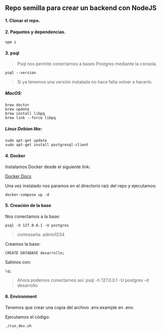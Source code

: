 ## Repo semilla para crear un backend con NodeJS

#### 1. Clonar el repo.

#### 2. Paquetes y dependencias.

```
npm i
```

#### 3. psql

> Psql nos permite conectarnos a bases Postgres mediante la consola.

```
psql --version
```

> Si ya tenemos una versión instalada no hace falta volver a hacerlo.

##### MacOS:

```
brew doctor
brew update
brew install libpq
brew link --force libpq
```

##### Linux Debian like:

```
sudo apt-get update
sudo apt-get install postgresql-client
```

#### 4. Docker

Instalamos Docker desde el siguiente link:

[Docker Docs](https://docs.docker.com/engine/install/)

Una vez instalado nos paramos en el directorio raíz del repo y ejecutamos:

```
docker-compose up -d
```

#### 5. Creación de la base

Nos conectamos a la base:

```
psql -h 127.0.0.1 -U postgres
```

> contraseña: admin1234

Creamos la base:

```
CREATE DATABASE desarrollo;
```

Salimos con:

```
\q;
```

> Ahora podemos conectarnos asi: psql -h 127.0.0.1 -U postgres -d desarrollo

#### 6. Environment

Tenemos que crear una copia del archivo .env.example en .env.

Ejecutamos el código:

```
./run_dev.sh
```